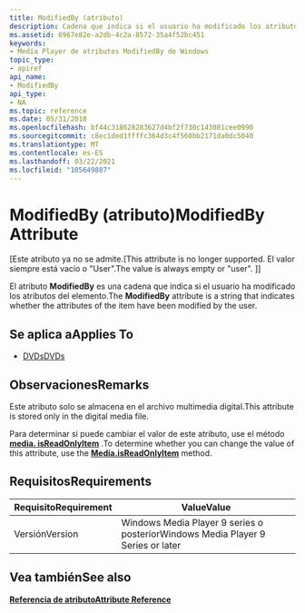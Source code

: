 ```yaml
---
title: ModifiedBy (atributo)
description: Cadena que indica si el usuario ha modificado los atributos del elemento.
ms.assetid: 6967e82e-a2db-4c2a-8572-35a4f52bc451
keywords:
- Media Player de atributos ModifiedBy de Windows
topic_type:
- apiref
api_name:
- ModifiedBy
api_type:
- NA
ms.topic: reference
ms.date: 05/31/2018
ms.openlocfilehash: bf44c318628283627d4bf2f730c143081cee0990
ms.sourcegitcommit: c8ec1ded1ffffc364d3c4f560bb2171da0dc5040
ms.translationtype: MT
ms.contentlocale: es-ES
ms.lasthandoff: 03/22/2021
ms.locfileid: "105649887"
---
```

# <a name="modifiedby-attribute"></a><span data-ttu-id="c3b2d-104">ModifiedBy (atributo)</span><span class="sxs-lookup"><span data-stu-id="c3b2d-104">ModifiedBy Attribute</span></span>

<span data-ttu-id="c3b2d-105">\[Este atributo ya no se admite.</span><span class="sxs-lookup"><span data-stu-id="c3b2d-105">\[This attribute is no longer supported.</span></span> <span data-ttu-id="c3b2d-106">El valor siempre está vacío o "User".</span><span class="sxs-lookup"><span data-stu-id="c3b2d-106">The value is always empty or "user".</span></span> <span data-ttu-id="c3b2d-107">\]</span><span class="sxs-lookup"><span data-stu-id="c3b2d-107">\]</span></span>

<span data-ttu-id="c3b2d-108">El atributo **ModifiedBy** es una cadena que indica si el usuario ha modificado los atributos del elemento.</span><span class="sxs-lookup"><span data-stu-id="c3b2d-108">The **ModifiedBy** attribute is a string that indicates whether the attributes of the item have been modified by the user.</span></span>

## <a name="applies-to"></a><span data-ttu-id="c3b2d-109">Se aplica a</span><span class="sxs-lookup"><span data-stu-id="c3b2d-109">Applies To</span></span>

-   [<span data-ttu-id="c3b2d-110">DVDs</span><span class="sxs-lookup"><span data-stu-id="c3b2d-110">DVDs</span></span>](dvd-attributes.md)

## <a name="remarks"></a><span data-ttu-id="c3b2d-111">Observaciones</span><span class="sxs-lookup"><span data-stu-id="c3b2d-111">Remarks</span></span>

<span data-ttu-id="c3b2d-112">Este atributo solo se almacena en el archivo multimedia digital.</span><span class="sxs-lookup"><span data-stu-id="c3b2d-112">This attribute is stored only in the digital media file.</span></span>

<span data-ttu-id="c3b2d-113">Para determinar si puede cambiar el valor de este atributo, use el método [**media. isReadOnlyItem**](media-isreadonlyitem.md) .</span><span class="sxs-lookup"><span data-stu-id="c3b2d-113">To determine whether you can change the value of this attribute, use the [**Media.isReadOnlyItem**](media-isreadonlyitem.md) method.</span></span>

## <a name="requirements"></a><span data-ttu-id="c3b2d-114">Requisitos</span><span class="sxs-lookup"><span data-stu-id="c3b2d-114">Requirements</span></span>



| <span data-ttu-id="c3b2d-115">Requisito</span><span class="sxs-lookup"><span data-stu-id="c3b2d-115">Requirement</span></span> | <span data-ttu-id="c3b2d-116">Value</span><span class="sxs-lookup"><span data-stu-id="c3b2d-116">Value</span></span> |
|--------------------|---------------------------------------------------|
| <span data-ttu-id="c3b2d-117">Versión</span><span class="sxs-lookup"><span data-stu-id="c3b2d-117">Version</span></span><br/> | <span data-ttu-id="c3b2d-118">Windows Media Player 9 series o posterior</span><span class="sxs-lookup"><span data-stu-id="c3b2d-118">Windows Media Player 9 Series or later</span></span><br/> |



## <a name="see-also"></a><span data-ttu-id="c3b2d-119">Vea también</span><span class="sxs-lookup"><span data-stu-id="c3b2d-119">See also</span></span>

<dl> <dt>

[<span data-ttu-id="c3b2d-120">**Referencia de atributo**</span><span class="sxs-lookup"><span data-stu-id="c3b2d-120">**Attribute Reference**</span></span>](attribute-reference.md)
</dt> </dl>

 

 





